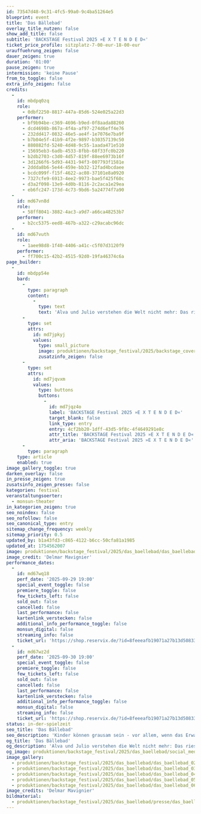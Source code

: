 ```yaml
---
id: 73547d48-9c31-4fc5-99a0-9c4ba51264e5
blueprint: event
title: 'Das Bällebad'
overlay_title_nutzen: false
show_add_title: false
subtitle: 'BACKSTAGE Festival 2025 »E X T E N D E D«'
ticket_price_profile: sitzplatz-7-00-eur-18-00-eur
urauffuehrung_zeigen: false
dauer_zeigen: true
duration: '01:00'
pause_zeigen: true
intermission: 'keine Pause'
from_to_toggle: false
extra_info_zeigen: false
credits:
  -
    id: mbdpq0zq
    role:
      - 0dbf2250-8817-447a-85d6-524e025a22d3
    performer:
      - bf9b94be-c369-4696-b9ed-0f8aada88260
      - dcd4698b-867a-4f4a-af97-274d6eff4e76
      - 232dd417-0832-46e5-ae4f-1e7076e7ba9f
      - b7b04e5f-41b9-4f2e-9897-b30357139c50
      - 880882fd-5240-4d48-9c55-1aada471e510
      - 15695eb3-6adb-4533-8fbb-68f33fc0b220
      - b2db2703-c3d0-4d57-819f-88ee6973b16f
      - 3d1266f6-5d93-4431-94f3-007793f1581e
      - 2ddda8b6-5e44-459e-bb32-12fad4bcdaee
      - bcdc099f-f15f-4622-ac08-37101e8a0920
      - 7327cfe9-6913-4ee2-9973-bae5f425f60c
      - d3a2f098-13e9-4d0b-8116-2c2aca1e29ea
      - eb6fc247-173d-4c73-9bd6-5a24774f7a90
  -
    id: md67vn8d
    role:
      - 58ff8041-3882-4ac3-a9d7-a66ca48253b7
    performer:
      - b2cc5375-eed8-467b-a322-c29acabc96dc
  -
    id: md67vuth
    role:
      - 1aee98d8-1f40-4406-a41c-c5f07d3120f9
    performer:
      - ff700c15-42b2-4515-92d0-19fa46374c6a
page_builder:
  -
    id: mbdpp54e
    bard:
      -
        type: paragraph
        content:
          -
            type: text
            text: 'Alva und Julio verstehen die Welt nicht mehr: Das riesige Kaufhaus „MEGASTORE“ schließt seine Pforten und ihre Mama ist immer noch nicht gekommen, um sie abzuholen. Schnell stellen sie fest, dass sie nicht die einzigen sind, die im Bällebad vergessen wurden, es scheint sogar eine eingeschworene Gruppe der sogenannten Ballkinder zu geben. Einige sind sogar schon seit 11 Jahren da. Was sich zuerst so anfühlt wie ein niemals endender Kindergeburtstag mit unbegrenzter Bildschirmzeit und Süßigkeiten bis zum Umfallen, nimmt langsam eine blutige Wendung. Kinder können grausam sein - vor allem, wenn das Erwachsen werden der größte Feind zwischen den Regalen ist.'
      -
        type: set
        attrs:
          id: md7jpkyj
          values:
            type: small_picture
            image: produktionen/backstage_festival/2025/backstage_cover.jpg
            zusatzinfo_zeigen: false
      -
        type: set
        attrs:
          id: md7jqvxm
          values:
            type: buttons
            buttons:
              -
                id: md7jqz4o
                label: 'BACKSTAGE Festival 2025 »E X T E N D E D«'
                target_blank: false
                link_type: entry
                entry: 4cf2bb20-1dff-43d5-9f8c-4f4649291e8c
                attr_title: 'BACKSTAGE Festival 2025 »E X T E N D E D«'
                attr_aria: 'BACKSTAGE Festival 2025 »E X T E N D E D«'
      -
        type: paragraph
    type: article
    enabled: true
image_gallery_toggle: true
darken_overlay: false
in_presse_zeigen: true
zusatsinfo_zeigen_presse: false
kategorien: festival
veranstaltungsoerter:
  - monsun-theater
in_kategorien_zeigen: true
seo_noindex: false
seo_nofollow: false
seo_canonical_type: entry
sitemap_change_frequency: weekly
sitemap_priority: 0.5
updated_by: b1a43fd3-c865-4122-b6cc-50cfa81a1985
updated_at: 1754562007
image: produktionen/backstage_festival/2025/das_baellebad/das_baellebad_05_c_delmar_mavignier.jpg
image_credit: 'Delmar Mavignier'
performance_dates:
  -
    id: md67wq18
    perf_date: '2025-09-29 19:00'
    special_event_toggle: false
    premiere_toggle: false
    few_tickets_left: false
    sold_out: false
    cancelled: false
    last_performance: false
    kartenlink_verstecken: false
    additional_info_performance_toggle: false
    monsun_digital: false
    streaming_info: false
    ticket_url: 'https://shop.reservix.de/?id=8feeeafb19071a27b13d5083379d95183e9ab490f2f135faf80b2fecfc1ba00f2aba7ad8945f4a4292549eb86feddc1b&vID=7337&eventGrpID=511597&eventID=2438991'
  -
    id: md67wz2d
    perf_date: '2025-09-30 19:00'
    special_event_toggle: false
    premiere_toggle: false
    few_tickets_left: false
    sold_out: false
    cancelled: false
    last_performance: false
    kartenlink_verstecken: false
    additional_info_performance_toggle: false
    monsun_digital: false
    streaming_info: false
    ticket_url: 'https://shop.reservix.de/?id=8feeeafb19071a27b13d5083379d95183e9ab490f2f135faf80b2fecfc1ba00f2aba7ad8945f4a4292549eb86feddc1b&vID=7337&eventGrpID=511597&eventID=2438992'
status: in-der-spielzeit
seo_title: 'Das Bällebad'
seo_description: 'Kinder können grausam sein - vor allem, wenn das Erwachsen werden der größte Feind zwischen den Regalen ist.'
og_title: 'Das Bällebad'
og_description: 'Alva und Julio verstehen die Welt nicht mehr: Das riesige Kaufhaus „MEGASTORE“ schließt seine Pforten und ihre Mama ist immer noch nicht gekommen, um sie abzuholen. Schnell stellen sie fest, dass sie nicht die einzigen sind, die im Bällebad vergessen wurden, es scheint sogar eine eingeschworene Gruppe der sogenannten Ballkinder zu geben. Einige sind sogar schon seit 11 Jahren da. Was sich zuerst so anfühlt wie ein niemals endender Kindergeburtstag mit unbegrenzter Bildschirmzeit und Süßigkeiten bis zum Umfallen, nimmt langsam eine blutige Wendung. Kinder können grausam sein - vor allem, wenn das Erwachsen werden der größte Feind zwischen den Regalen ist.'
og_image: produktionen/backstage_festival/2025/das_baellebad/social_media_das_baellebad_c_delmar_mavignier.jpg
image_gallery:
  - produktionen/backstage_festival/2025/das_baellebad/das_baellebad_02_c_delmar_mavignier.jpg
  - produktionen/backstage_festival/2025/das_baellebad/das_baellebad_03_c_delmar_mavignier.jpg
  - produktionen/backstage_festival/2025/das_baellebad/das_baellebad_04_c_delmar_mavignier.jpg
  - produktionen/backstage_festival/2025/das_baellebad/das_baellebad_05_c_delmar_mavignier.jpg
  - produktionen/backstage_festival/2025/das_baellebad/das_baellebad_06_c_delmar_mavignier.jpg
image_credits: 'Delmar Mavignier'
bildmaterial:
  - produktionen/backstage_festival/2025/das_baellebad/presse/das_baellebad_c_delmar_mavignier_monsun.zip
---
```

